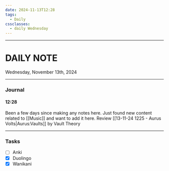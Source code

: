 ```yaml
---
date: 2024-11-13T12:28
tags:
  - Daily
cssclasses:
  - daily Wednesday
---
```

---
# DAILY NOTE
Wednesday, November 13th, 2024
***
### Journal
#### 12:28
Been a few days since making any notes here. Just found new content related to [[Music]] and want to add it here. Review [[13-11-24 1225 - Aurus Volts|Aurus:Vaults]] by Vault Theory
***
### Tasks
- [ ] Anki
- [x] Duolingo
- [x] Wanikani

